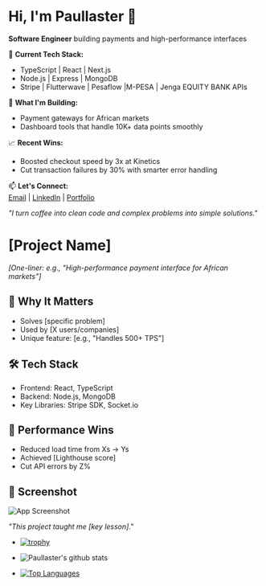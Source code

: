 # Hi, I'm Paullaster 👋

**Software Engineer** building payments and high-performance interfaces  

🔧 **Current Tech Stack:**  
- TypeScript | React | Next.js  
- Node.js | Express | MongoDB  
- Stripe | Flutterwave | Pesaflow  |M-PESA | Jenga EQUITY BANK APIs

🚀 **What I'm Building:**  
- Payment gateways for African markets  
- Dashboard tools that handle 10K+ data points smoothly  

📈 **Recent Wins:**  
- Boosted checkout speed by 3x at Kinetics  
- Cut transaction failures by 30% with smarter error handling  

📫 **Let's Connect:**  
[Email](mailto:ispaokoth@gmail.com) | [LinkedIn](#) | [Portfolio](#)  

*"I turn coffee into clean code and complex problems into simple solutions."*

# [Project Name]  
*[One-liner: e.g., "High-performance payment interface for African markets"]*

## 🎯 **Why It Matters**  
- Solves [specific problem]  
- Used by [X users/companies]  
- Unique feature: [e.g., "Handles 500+ TPS"]

## 🛠️ **Tech Stack**  
- Frontend: React, TypeScript  
- Backend: Node.js, MongoDB  
- Key Libraries: Stripe SDK, Socket.io  

## 🚀 **Performance Wins**  
- Reduced load time from Xs → Ys  
- Achieved [Lighthouse score]  
- Cut API errors by Z%  

## 📸 **Screenshot**  
![App Screenshot](/screenshot.png)  

*"This project taught me [key lesson]."*  
- [![trophy](https://github-profile-trophy.vercel.app/?username=paullaster&theme=onedark)](https://github.com/paullaster/github-profile-trophy)
 - ![Paullaster's github stats](https://github-readme-stats.vercel.app/api?username=paullaster&show_icons=true&theme=radical)
 
 - [![Top Languages](https://github-readme-stats.vercel.app/api/top-langs/?username=paullaster&layout=compact)](https://github.com/paullaster/github-readme-stats)
